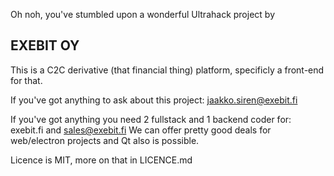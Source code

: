 Oh noh, you've stumbled upon a wonderful Ultrahack project by
## EXEBIT OY

This is a C2C derivative (that financial thing) platform, specificly a front-end for that.

If you've got anything to ask about this project: jaakko.siren@exebit.fi

If you've got anything you need 2 fullstack and 1 backend coder for: exebit.fi and sales@exebit.fi
We can offer pretty good deals for web/electron projects and Qt also is possible.

Licence is MIT, more on that in LICENCE.md

